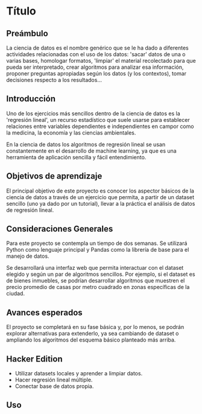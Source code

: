 # Título

## Preámbulo

La ciencia de datos es el nombre genérico que se le ha dado a diferentes actividades relacionadas con el uso de los datos: 'sacar' datos de una o varias bases, homologar formatos, 'limpiar' el material recolectado para que pueda ser interpretado, crear algoritmos para analizar esa información, proponer preguntas apropiadas según los datos (y los contextos), tomar decisiones respecto a los resultados...  

## Introducción

Uno de los ejercicios más sencillos dentro de la ciencia de datos es la 'regresión lineal', un recurso estadístico que suele usarse para establecer relaciones entre variables dependientes e independientes en campor como la medicina, la economía y las ciencias ambientales.

En la ciencia de datos los algoritmos de regresión lineal se usan constantemente en el desarrollo de machine learning, ya que es una herramienta de aplicación sencilla y fácil entendimiento.


## Objetivos de aprendizaje

El principal objetivo de este proyecto es conocer los aspector básicos de la ciencia de datos a través de un ejercicio que permita, a partir de un dataset sencillo (uno ya dado por un tutorial), llevar a la práctica el análisis de datos de regresión lineal.

## Consideraciones Generales

Para este proyecto se contempla un tiempo de dos semanas. Se utilizará Python como lenguaje principal y Pandas como la librería de base para el manejo de datos.

Se desarrollará una interfaz web que permita interactuar con el dataset elegido y según un par de algoritmos sencillos. Por ejemplo, si el dataset es de bienes inmuebles, se podrían desarrollar algoritmos que muestren el precio promedio de casas por metro cuadrado en zonas específicas de la ciudad.


## Avances esperados

El proyecto se completará en su fase básica y, por lo menos, se podrán explorar alternativas para extenderlo, ya sea cambiando de dataset o ampliando los algoritmos del esquema básico planteado más arriba.

## Hacker Edition

* Utilizar datasets locales y aprender a limpiar datos.
* Hacer regresión lineal múltiple.
* Conectar base de datos propia.

## Uso
